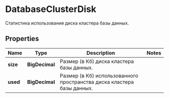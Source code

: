 

# DatabaseClusterDisk

Статистика использования диска кластера базы данных.

## Properties

| Name | Type | Description | Notes |
|------------ | ------------- | ------------- | -------------|
|**size** | **BigDecimal** | Размер (в Кб) диска кластера базы данных. |  |
|**used** | **BigDecimal** | Размер (в Кб) использованного пространства диска кластера базы данных. |  |



